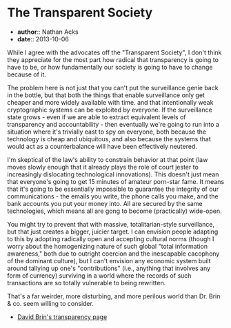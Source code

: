 # The Transparent Society

* **author**:: Nathan Acks
* **date**:: 2013-10-06

While I agree with the advocates off the "Transparent Society", I don't think they appreciate for the most part how radical that transparency is going to have to be, or how fundamentally our society is going to have to change because of it.

The problem here is not just that you can't put the surveillance genie back in the bottle, but that both the things that enable surveillance only get cheaper and more widely available with time. and that intentionally weak cryptographic systems can be exploited by everyone. If the surveillance state grows - even if we are able to extract equivalent levels of transparency and accountability - then eventually we're going to run into a situation where it's trivially east to spy on everyone, both because the technology is cheap and ubiquitous, and also because the systems that would act as a counterbalance will have been effectively neutered.

I'm skeptical of the law's ability to constrain behavior at that point (law moves slowly enough that it already plays the role of court jester to increasingly dislocating technological innovations). This doesn't just mean that everyone's going to get 15 minutes of amateur porn-star fame. It means that it's going to be essentially impossible to guarantee the integrity of our communications - the emails you write, the phone calls you make, and the bank accounts you put your money into. All are secured by the same technologies, which means all are gong to become (practically) wide-open.

You might try to prevent that with massive, totalitarian-style surveillance, but that just creates a bigger, juicier target. I can envision people adapting to this by adopting radically open and accepting cultural norms (though I worry about the homogenizing nature of such global "total information awareness," both due to outright coercion and the inescapable cacophony of the dominant culture), but I can't envision any economic system built around tallying up one's "contributions" (i.e., anything that involves any form of currency) surviving in a world where the records of such transactions are so totally vulnerable to being rewritten.

That's a far weirder, more disturbing, and more perilous world than Dr. Brin & co. seem willing to consider.

* [David Brin's transparency page](http://www.davidbrin.com/transparency.html)
